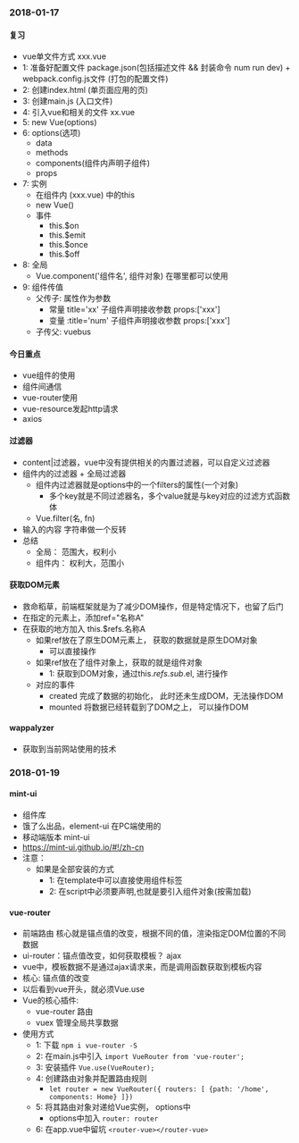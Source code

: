 ### 2018-01-17

#### 复习
* vue单文件方式 xxx.vue
* 1: 准备好配置文件 package.json(包括描述文件 && 封装命令 num run dev) + webpack.config.js文件 (打包的配置文件)
* 2: 创建index.html (单页面应用的页)
* 3: 创建main.js (入口文件)
* 4: 引入vue和相关的文件 xx.vue
* 5: new Vue(options)
* 6: options(选项)
	- data
	- methods
	- components(组件内声明子组件)
	- props
* 7: 实例
	- 在组件内 (xxx.vue) 中的this
	- new Vue()
	- 事件
		+ this.$on
		+ this.$emit
		+ this.$once
		+ this.$off
* 8: 全局
	- Vue.component('组件名', 组件对象) 在哪里都可以使用
* 9: 组件传值
	- 父传子: 属性作为参数
		+ 常量 title='xx' 子组件声明接收参数 props:['xxx']
		+ 变量 :title='num' 子组件声明接收参数 props:['xxx']
	- 子传父: vuebus

#### 今日重点
* vue组件的使用
* 组件间通信
* vue-router使用
* vue-resource发起http请求
* axios

#### 过滤器
* content|过滤器，vue中没有提供相关的内置过滤器，可以自定义过滤器
* 组件内的过滤器 +  全局过滤器
	- 组件内过滤器就是options中的一个filters的属性(一个对象)
		+ 多个key就是不同过滤器名，多个value就是与key对应的过滤方式函数体
	- Vue.filter(名, fn)
* 输入的内容 字符串做一个反转
* 总结
	- 全局： 范围大，权利小
	- 组件内： 权利大，范围小

#### 获取DOM元素
 * 救命稻草，前端框架就是为了减少DOM操作，但是特定情况下，也留了后门
 * 在指定的元素上，添加ref="名称A"
 * 在获取的地方加入 this.$refs.名称A
 	- 如果ref放在了原生DOM元素上， 获取的数据就是原生DOM对象
 		+ 可以直接操作
 	- 如果ref放在了组件对象上，获取的就是组件对象
 		+ 1: 获取到DOM对象，通过this.$refs.sub.$el, 进行操作
 	- 对应的事件
 		+ created 完成了数据的初始化， 此时还未生成DOM，无法操作DOM
 		+ mounted 将数据已经转载到了DOM之上， 可以操作DOM

#### wappalyzer
* 获取到当前网站使用的技术

### 2018-01-19

#### mint-ui
* 组件库
* 饿了么出品，element-ui 在PC端使用的
* 移动端版本 mint-ui
* https://mint-ui.github.io/#!/zh-cn
* 注意：
	- 如果是全部安装的方式
		+ 1: 在template中可以直接使用组件标签
		+ 2: 在script中必须要声明,也就是要引入组件对象(按需加载)

#### vue-router
* 前端路由 核心就是锚点值的改变，根据不同的值，渲染指定DOM位置的不同数据
* ui-router：锚点值改变，如何获取模板？ ajax
* vue中，模板数据不是通过ajax请求来，而是调用函数获取到模板内容
* 核心: 锚点值的改变
* 以后看到vue开头，就必须Vue.use
* Vue的核心插件:
	- vue-router 路由
	- vuex 管理全局共享数据
* 使用方式
	- 1: 下载 `npm i vue-router -S`
	- 2: 在main.js中引入 `import VueRouter from 'vue-router';`
	- 3: 安装插件 `Vue.use(VueRouter);`
	- 4: 创建路由对象并配置路由规则
		+ `let router = new VueRouter({ routers: [ {path: '/home', components: Home} ]})`
	- 5: 将其路由对象对递给Vue实例， options中
		+ options中加入 `router: router`
	- 6: 在app.vue中留坑 `<router-vue></router-vue>` 